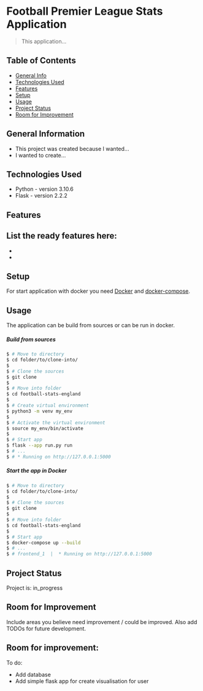 # Football Premier League Stats Application
> This application... 

## Table of Contents
* [General Info](#general-information)
* [Technologies Used](#technologies-used)
* [Features](#features)
* [Setup](#setup)
* [Usage](#usage)
* [Project Status](#project-status)
* [Room for Improvement](#room-for-improvement)


## General Information
- This project was created because I wanted... 
- I wanted to create...


## Technologies Used
- Python - version 3.10.6
- Flask - version 2.2.2


## Features
List the ready features here:
- 
- 
- 


## Setup
For start application with docker you need [Docker](https://docs.docker.com/get-docker/) and [docker-compose](https://docs.docker.com/compose/install/).


## Usage
The application can be build from sources or can be run in docker.

##### Build from sources
```bash
$ # Move to directory
$ cd folder/to/clone-into/
$
$ # Clone the sources
$ git clone 
$
$ # Move into folder
$ cd football-stats-england
$
$ # Create virtual environment
$ python3 -m venv my_env
$
$ # Activate the virtual environment
$ source my_env/bin/activate
$
$ # Start app
$ flask --app run.py run
$ # ...
$ # * Running on http://127.0.0.1:5000 
```

##### Start the app in Docker
```bash
$ # Move to directory
$ cd folder/to/clone-into/
$
$ # Clone the sources
$ git clone 
$
$ # Move into folder
$ cd football-stats-england
$
$ # Start app
$ docker-compose up --build
$ # ...
$ # frontend_1  |  * Running on http://127.0.0.1:5000
```

## Project Status
Project is: in_progress


## Room for Improvement
Include areas you believe need improvement / could be improved. Also add TODOs for future development.

Room for improvement:
- 

To do:
- Add database
- Add simple flask app for create visualisation for user